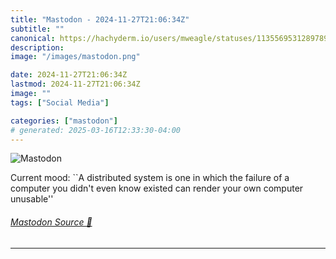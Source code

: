 ```yaml
---
title: "Mastodon - 2024-11-27T21:06:34Z"
subtitle: ""
canonical: https://hachyderm.io/users/mweagle/statuses/113556953128978972
description:
image: "/images/mastodon.png"

date: 2024-11-27T21:06:34Z
lastmod: 2024-11-27T21:06:34Z
image: ""
tags: ["Social Media"]

categories: ["mastodon"]
# generated: 2025-03-16T12:33:30-04:00
---
```

![Mastodon](/images/mastodon.png)

<p>Current mood: ``A distributed system is one in which the failure of a computer you didn&#39;t even know existed can render your own computer unusable&#39;&#39;</p>


###### [Mastodon Source 🐘](https://hachyderm.io/@mweagle/113556953128978972)

___
